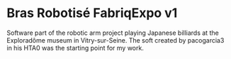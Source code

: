 # Bras Robotisé FabriqExpo v1
Software part of the robotic arm project playing Japanese billiards at the Exploradôme museum in Vitry-sur-Seine.
The soft created by pacogarcia3 in his HTA0 was the starting point for my work.

